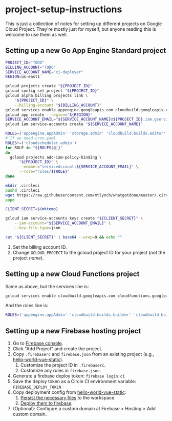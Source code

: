 # project-setup-instructions

This is just a collection of notes for setting up different projects on Google Cloud Project. They're mostly just for myself, but anyone reading this is welcome to use them as well.

## Setting up a new Go App Engine Standard project

```bash
PROJECT_ID="TODO"
BILLING_ACCOUNT="TODO"
SERVICE_ACCOUNT_NAME="ci-deployer"
REGION=us-east1

gcloud projects create "${PROJECT_ID}"
gcloud config set project "${PROJECT_ID}"
gcloud alpha billing projects link \
    "${PROJECT_ID}" \
    --billing-account "${BILLING_ACCOUNT}"
gcloud services enable appengine.googleapis.com cloudbuild.googleapis.com
gcloud app create --region="${REGION}"
SERVICE_ACCOUNT_EMAIL="${SERVICE_ACCOUNT_NAME}@${PROJECT_ID}.iam.gserviceaccount.com"
gcloud iam service-accounts create "${SERVICE_ACCOUNT_NAME}"

ROLES=('appengine.appAdmin' 'storage.admin' 'cloudbuild.builds.editor' 'iam.serviceAccountUser')
# If we need cron.yaml
ROLES+=('cloudscheduler.admin')
for ROLE in "${ROLES[@]}"
do
  gcloud projects add-iam-policy-binding \
      "${PROJECT_ID}" \
      --member="serviceAccount:${SERVICE_ACCOUNT_EMAIL}" \
      --role="roles/${ROLE}"
done

mkdir .circleci
pushd .circleci
wget https://raw.githubusercontent.com/mtlynch/whatgotdone/master/.circleci/config.yml
popd

CLIENT_SECRET=$(mktemp)

gcloud iam service-accounts keys create "${CLIENT_SECRET}" \
    --iam-account="${SERVICE_ACCOUNT_EMAIL}" \
    --key-file-type=json

cat "${CLIENT_SECRET}" | base64 --wrap=0 && echo ""
```

1. Set the billing account ID.
1. Change `GCLOUD_PROJECT` to the gcloud project ID for your project (not the project _name_).

## Setting up a new Cloud Functions project

Same as above, but the services line is:

```bash
gcloud services enable cloudbuild.googleapis.com cloudfunctions.googleapis.com
```

And the roles line is:

```bash
ROLES=('appengine.appAdmin' 'cloudbuild.builds.builder' 'cloudbuild.builds.editor' 'cloudfunctions.admin' 'iam.serviceAccountUser' 'run.invoker' 'storage.admin' 'storage.objectAdmin')
```

## Setting up a new Firebase hosting project

1. Go to [Firebase console](https://console.firebase.google.com/).
1. Click "Add Project" and create the project.
1. Copy `.firebaserc` and `firebase.json` from an existing project (e.g., [hello-world-vue-static](https://github.com/mtlynch/hello-world-vue-static)).
   1. Customize the project ID in `.firebaserc`.
   1. Customize any rules in `firebase.json`.
1. Generate a firebase deploy token: `firebase login:ci`
1. Save the deploy token as a Circle CI environment variable: `FIREBASE_DEPLOY_TOKEN`
1. Copy deployment config from [hello-world-vue-static](https://github.com/mtlynch/hello-world-vue-static):
   1. [Persist the necessary files](https://github.com/mtlynch/hello-world-vue-static/blob/5d13fcf35a53328c9078a867dbce9a96cc927598/.circleci/config.yml#L14-L19) to the workspace.
   1. [Deploy them to firebase](https://github.com/mtlynch/hello-world-vue-static/blob/5d13fcf35a53328c9078a867dbce9a96cc927598/.circleci/config.yml#L20-L32).
1. (Optional): Configure a custom domain at Firebase > Hosting > Add custom domain.
